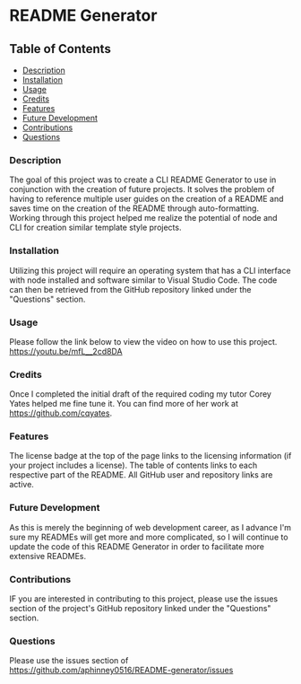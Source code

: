 # README Generator
 

## Table of Contents
- [Description](#description)
- [Installation](#installation)
- [Usage](#usage)
- [Credits](#credits)
- [Features](#features)
- [Future Development](#futureDev)
- [Contributions](#contributions)
- [Questions](#questions)
 

### Description
The goal of this project was to create a CLI README Generator to use in conjunction with the creation of future projects. It solves the problem of having to reference multiple user guides on the creation of a README and saves time on the creation of the README through auto-formatting. Working through this project helped me realize the potential of node and CLI for creation similar template style projects.

### Installation
Utilizing this project will require an operating system that has a CLI interface with node installed and software similar to Visual Studio Code. The code can then be retrieved from the GitHub repository linked under the "Questions" section.

### Usage
Please follow the link below to view the video on how to use this project.
https://youtu.be/mfL__2cd8DA

### Credits
Once I completed the initial draft of the required coding my tutor Corey Yates helped me fine tune it. You can find more of her work at https://github.com/cqyates.

### Features
The license badge at the top of the page links to the licensing information (if your project includes a license). The table of contents links to each respective part of the README. All GitHub user and repository links are active.

### Future Development
As this is merely the beginning of web development career, as I advance I'm sure my READMEs will get more and more complicated, so I will continue to update the code of this README Generator in order to facilitate more extensive READMEs.

### Contributions
IF you are interested in contributing to this project, please use the issues section of the project's GitHub repository linked under the "Questions" section.

### Questions
Please use the issues section of https://github.com/aphinney0516/README-generator/issues
